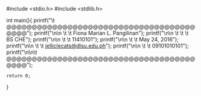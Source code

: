 #include <stdio.h>
#include <stdlib.h>


int main(){
	printf("\t @@@@@@@@@@@@@@@@@@@@@@@@@@@@@@@@@@@@@@@@@");
	printf("\n\n \t \t Fiona Marian L. Pangilinan");
	printf("\n\n \t \t \t BS CHE");
	printf("\n\n \t \t        11410101");
	printf("\n\n \t \t      May 24, 2016");
	printf("\n\n \t \t jelliclecats@dlsu.edu.ph");
	printf("\n\n \t \t       09101010101");
	printf("\n\n\t @@@@@@@@@@@@@@@@@@@@@@@@@@@@@@@@@@@@@@@@@");

	return 0;
	
}
